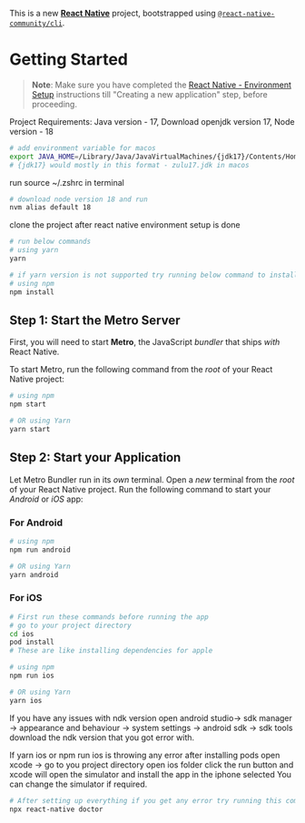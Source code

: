 This is a new [**React Native**](https://reactnative.dev) project, bootstrapped using [`@react-native-community/cli`](https://github.com/react-native-community/cli).

# Getting Started

>**Note**: Make sure you have completed the [React Native - Environment Setup](https://reactnative.dev/docs/environment-setup) instructions till "Creating a new application" step, before proceeding.

Project Requirements: 
Java version - 17,
Download openjdk version 17,
Node version - 18

```bash
# add environment variable for macos
export JAVA_HOME=/Library/Java/JavaVirtualMachines/{jdk17}/Contents/Home
# {jdk17} would mostly in this format - zulu17.jdk in macos
```

run source ~/.zshrc in terminal

```bash
# download node version 18 and run
nvm alias default 18
```

clone the project after react native environment setup is done

```bash
# run below commands
# using yarn
yarn

# if yarn version is not supported try running below command to install dependencies
# using npm
npm install
```

## Step 1: Start the Metro Server

First, you will need to start **Metro**, the JavaScript _bundler_ that ships _with_ React Native.

To start Metro, run the following command from the _root_ of your React Native project:

```bash
# using npm
npm start

# OR using Yarn
yarn start
```

## Step 2: Start your Application

Let Metro Bundler run in its _own_ terminal. Open a _new_ terminal from the _root_ of your React Native project. Run the following command to start your _Android_ or _iOS_ app:

### For Android

```bash
# using npm
npm run android

# OR using Yarn
yarn android
```

### For iOS

```bash
# First run these commands before running the app
# go to your project directory
cd ios
pod install
# These are like installing dependencies for apple

# using npm
npm run ios

# OR using Yarn
yarn ios
```

If you have any issues with ndk version 
open android studio-> sdk manager -> appearance and behaviour -> system settings -> android sdk -> sdk tools
download the ndk version that you got error with.

If yarn ios or npm run ios is throwing any error after installing pods 
open xcode -> go to you project directory open ios folder
click the run button and xcode will open the simulator and install the app in the iphone selected
You can change the simulator if required.

```bash
# After setting up everything if you get any error try running this command and you will see the errors with setup
npx react-native doctor
```

